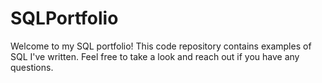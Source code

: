 # SQLPortfolio
Welcome to my SQL portfolio! This code repository contains examples of SQL I've written. Feel free to take a look and reach out if you have any questions.

